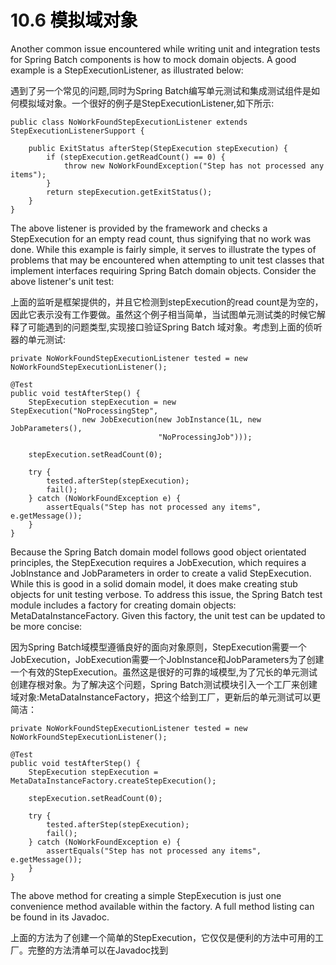 # 10.6 <a title="Mocking Domain Objects" style="color:black;">模拟域对象</a>
Another common issue encountered while writing unit and integration tests for Spring Batch components is how to mock domain objects. A good example is a StepExecutionListener, as illustrated below:

遇到了另一个常见的问题,同时为Spring Batch编写单元测试和集成测试组件是如何模拟域对象。一个很好的例子是StepExecutionListener,如下所示:


	public class NoWorkFoundStepExecutionListener extends StepExecutionListenerSupport {
	
	    public ExitStatus afterStep(StepExecution stepExecution) {
	        if (stepExecution.getReadCount() == 0) {
	            throw new NoWorkFoundException("Step has not processed any items");
	        }
	        return stepExecution.getExitStatus();
	    }
	}
The above listener is provided by the framework and checks a StepExecution for an empty read count, thus signifying that no work was done. While this example is fairly simple, it serves to illustrate the types of problems that may be encountered when attempting to unit test classes that implement interfaces requiring Spring Batch domain objects. Consider the above listener's unit test:

上面的监听是框架提供的，并且它检测到stepExecution的read count是为空的，因此它表示没有工作要做。虽然这个例子相当简单，当试图单元测试类的时候它解释了可能遇到的问题类型,实现接口验证Spring Batch 域对象。考虑到上面的侦听器的单元测试:
	
	private NoWorkFoundStepExecutionListener tested = new NoWorkFoundStepExecutionListener();
	
	@Test
	public void testAfterStep() {
	    StepExecution stepExecution = new StepExecution("NoProcessingStep",
	                new JobExecution(new JobInstance(1L, new JobParameters(),
	                                 "NoProcessingJob")));
	
	    stepExecution.setReadCount(0);
	
	    try {
	        tested.afterStep(stepExecution);
	        fail();
	    } catch (NoWorkFoundException e) {
	        assertEquals("Step has not processed any items", e.getMessage());
	    }
	}
Because the Spring Batch domain model follows good object orientated principles, the StepExecution requires a JobExecution, which requires a JobInstance and JobParameters in order to create a valid StepExecution. While this is good in a solid domain model, it does make creating stub objects for unit testing verbose. To address this issue, the Spring Batch test module includes a factory for creating domain objects: MetaDataInstanceFactory. Given this factory, the unit test can be updated to be more concise:

因为Spring Batch域模型遵循良好的面向对象原则，StepExecution需要一个JobExecution，JobExecution需要一个JobInstance和JobParameters为了创建一个有效的StepExecution。虽然这是很好的可靠的域模型,为了冗长的单元测试创建存根对象。为了解决这个问题，Spring Batch测试模块引入一个工厂来创建域对象:MetaDataInstanceFactory，把这个给到工厂，更新后的单元测试可以更简洁：


	private NoWorkFoundStepExecutionListener tested = new NoWorkFoundStepExecutionListener();
	
	@Test
	public void testAfterStep() {
	    StepExecution stepExecution = MetaDataInstanceFactory.createStepExecution();
	
	    stepExecution.setReadCount(0);
	
	    try {
	        tested.afterStep(stepExecution);
	        fail();
	    } catch (NoWorkFoundException e) {
	        assertEquals("Step has not processed any items", e.getMessage());
	    }
	}
The above method for creating a simple StepExecution is just one convenience method available within the factory. A full method listing can be found in its Javadoc.

上面的方法为了创建一个简单的StepExecution，它仅仅是便利的方法中可用的工厂。完整的方法清单可以在Javadoc找到